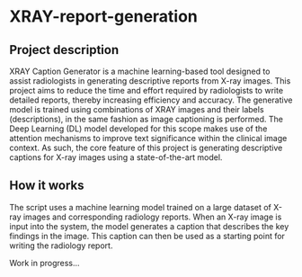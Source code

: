 # XRAY-report-generation

## Project description
XRAY Caption Generator is a machine learning-based tool designed to assist radiologists in generating descriptive reports from X-ray images. This project aims to reduce the time and effort required by radiologists to write detailed reports, thereby increasing efficiency and accuracy. The generative model is trained using combinations of XRAY images and their labels (descriptions), in the same fashion as image captioning is performed. The Deep Learning (DL) model developed for this scope makes use of the attention mechanisms to improve text significance within the clinical image context.
As such, the core feature of this project is generating descriptive captions for X-ray images using a state-of-the-art model. 

## How it works
The script uses a machine learning model trained on a large dataset of X-ray images and corresponding radiology reports. When an X-ray image is input into the system, the model generates a caption that describes the key findings in the image. This caption can then be used as a starting point for writing the radiology report.

Work in progress...

